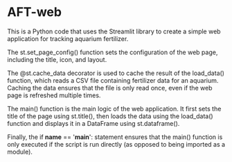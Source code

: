 # AFT-web

This is a Python code that uses the Streamlit library to create a simple web application for tracking aquarium fertilizer.

The st.set_page_config() function sets the configuration of the web page, including the title, icon, and layout.

The @st.cache_data decorator is used to cache the result of the load_data() function, which reads a CSV file containing fertilizer data for an aquarium. Caching the data ensures that the file is only read once, even if the web page is refreshed multiple times.

The main() function is the main logic of the web application. It first sets the title of the page using st.title(), then loads the data using the load_data() function and displays it in a DataFrame using st.dataframe().

Finally, the if __name__ == '__main__': statement ensures that the main() function is only executed if the script is run directly (as opposed to being imported as a module).

